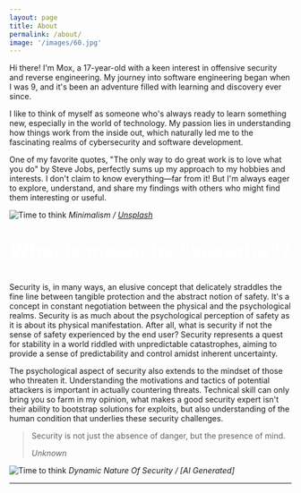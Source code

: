 ```yaml
---
layout: page
title: About
permalink: /about/
image: '/images/60.jpg'
---
```

Hi there! I'm Mox, a 17-year-old with a keen interest in offensive security and reverse engineering. My journey into software engineering began when I was 9, and it's been an adventure filled with learning and discovery ever since.

I like to think of myself as someone who's always ready to learn something new, especially in the world of technology. My passion lies in understanding how things work from the inside out, which naturally led me to the fascinating realms of cybersecurity and software development.

One of my favorite quotes, "The only way to do great work is to love what you do" by Steve Jobs, perfectly sums up my approach to my hobbies and interests. I don't claim to know everything—far from it! But I'm always eager to explore, understand, and share my findings with others who might find them interesting or useful.

![Time to think]({{site.baseurl}}/images/501.jpg)
*Minimalism / [Unsplash](https://unsplash.com/)*

<p style="text-align: center; font-weight: bold; color: white; font-size: 35px;">What is meant by "security"?</p>

Security is, in many ways, an elusive concept that delicately straddles the fine line between tangible protection and the abstract notion of safety. It's a concept in constant negotiation between the physical and the psychological realms. Security is as much about the psychological perception of safety as it is about its physical manifestation. After all, what is security if not the sense of safety experienced by the end user? Security represents a quest for stability in a world riddled with unpredictable catastrophes, aiming to provide a sense of predictability and control amidst inherent uncertainty. 

The psychological aspect of security also extends to the mindset of those who threaten it. Understanding the motivations and tactics of potential attackers is important in actually countering threats. Technical skill can only bring you so farm in my opinion, what makes a good security expert isn't their ability to bootstrap solutions for exploits, but also understanding of the human condition that underlies these security challenges.

> Security is not just the absence of danger, but the presence of mind.
>
> <cite>Unknown</cite>

![Time to think]({{site.baseurl}}/images/005.png)
*Dynamic Nature Of Security / [AI Generated]*
<hr>